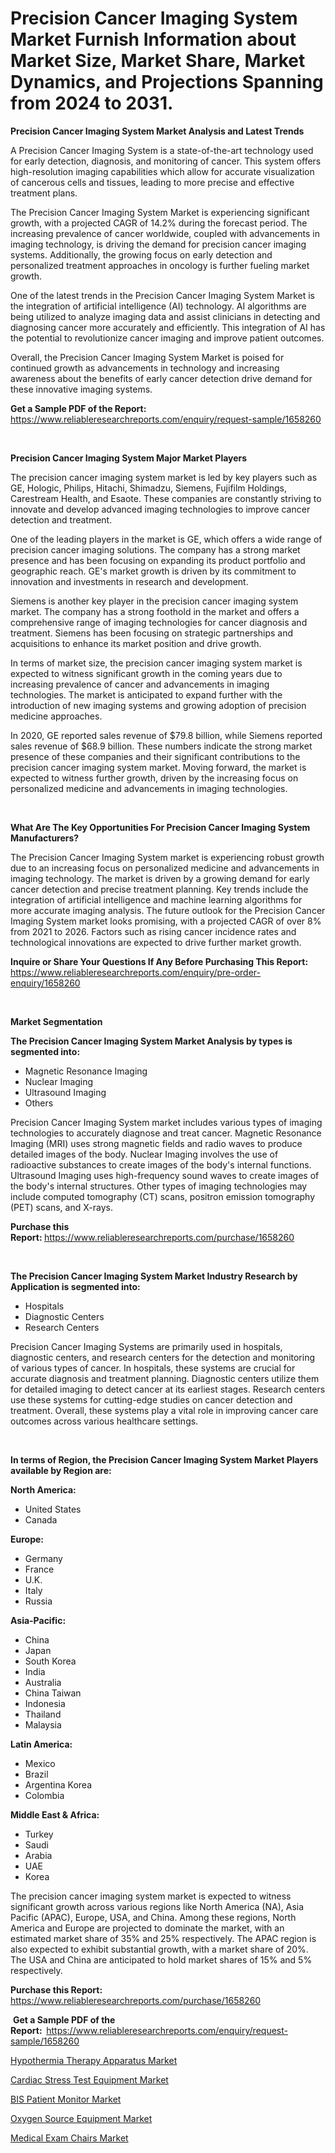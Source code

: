 <p><h1>Precision Cancer Imaging System Market Furnish Information about Market Size, Market Share, Market Dynamics, and Projections Spanning from 2024 to 2031.</h1></p><p><strong>Precision Cancer Imaging System Market Analysis and Latest Trends</strong></p>
<p><p>A Precision Cancer Imaging System is a state-of-the-art technology used for early detection, diagnosis, and monitoring of cancer. This system offers high-resolution imaging capabilities which allow for accurate visualization of cancerous cells and tissues, leading to more precise and effective treatment plans.</p><p>The Precision Cancer Imaging System Market is experiencing significant growth, with a projected CAGR of 14.2% during the forecast period. The increasing prevalence of cancer worldwide, coupled with advancements in imaging technology, is driving the demand for precision cancer imaging systems. Additionally, the growing focus on early detection and personalized treatment approaches in oncology is further fueling market growth.</p><p>One of the latest trends in the Precision Cancer Imaging System Market is the integration of artificial intelligence (AI) technology. AI algorithms are being utilized to analyze imaging data and assist clinicians in detecting and diagnosing cancer more accurately and efficiently. This integration of AI has the potential to revolutionize cancer imaging and improve patient outcomes.</p><p>Overall, the Precision Cancer Imaging System Market is poised for continued growth as advancements in technology and increasing awareness about the benefits of early cancer detection drive demand for these innovative imaging systems.</p></p>
<p><strong>Get a Sample PDF of the Report:&nbsp;</strong> <a href="https://www.reliableresearchreports.com/enquiry/request-sample/1658260">https://www.reliableresearchreports.com/enquiry/request-sample/1658260</a></p>
<p>&nbsp;</p>
<p><strong>Precision Cancer Imaging System Major Market Players</strong></p>
<p><p>The precision cancer imaging system market is led by key players such as GE, Hologic, Philips, Hitachi, Shimadzu, Siemens, Fujifilm Holdings, Carestream Health, and Esaote. These companies are constantly striving to innovate and develop advanced imaging technologies to improve cancer detection and treatment.</p><p>One of the leading players in the market is GE, which offers a wide range of precision cancer imaging solutions. The company has a strong market presence and has been focusing on expanding its product portfolio and geographic reach. GE's market growth is driven by its commitment to innovation and investments in research and development.</p><p>Siemens is another key player in the precision cancer imaging system market. The company has a strong foothold in the market and offers a comprehensive range of imaging technologies for cancer diagnosis and treatment. Siemens has been focusing on strategic partnerships and acquisitions to enhance its market position and drive growth.</p><p>In terms of market size, the precision cancer imaging system market is expected to witness significant growth in the coming years due to increasing prevalence of cancer and advancements in imaging technologies. The market is anticipated to expand further with the introduction of new imaging systems and growing adoption of precision medicine approaches.</p><p>In 2020, GE reported sales revenue of $79.8 billion, while Siemens reported sales revenue of $68.9 billion. These numbers indicate the strong market presence of these companies and their significant contributions to the precision cancer imaging system market. Moving forward, the market is expected to witness further growth, driven by the increasing focus on personalized medicine and advancements in imaging technologies.</p></p>
<p>&nbsp;</p>
<p><strong>What Are The Key Opportunities For Precision Cancer Imaging System Manufacturers?</strong></p>
<p><p>The Precision Cancer Imaging System market is experiencing robust growth due to an increasing focus on personalized medicine and advancements in imaging technology. The market is driven by a growing demand for early cancer detection and precise treatment planning. Key trends include the integration of artificial intelligence and machine learning algorithms for more accurate imaging analysis. The future outlook for the Precision Cancer Imaging System market looks promising, with a projected CAGR of over 8% from 2021 to 2026. Factors such as rising cancer incidence rates and technological innovations are expected to drive further market growth.</p></p>
<p><strong>Inquire or Share Your Questions If Any Before Purchasing This Report:</strong> <a href="https://www.reliableresearchreports.com/enquiry/pre-order-enquiry/1658260">https://www.reliableresearchreports.com/enquiry/pre-order-enquiry/1658260</a></p>
<p>&nbsp;</p>
<p><strong>Market Segmentation</strong></p>
<p><strong>The Precision Cancer Imaging System Market Analysis by types is segmented into:</strong></p>
<p><ul><li>Magnetic Resonance Imaging</li><li>Nuclear Imaging</li><li>Ultrasound Imaging</li><li>Others</li></ul></p>
<p><p>Precision Cancer Imaging System market includes various types of imaging technologies to accurately diagnose and treat cancer. Magnetic Resonance Imaging (MRI) uses strong magnetic fields and radio waves to produce detailed images of the body. Nuclear Imaging involves the use of radioactive substances to create images of the body's internal functions. Ultrasound Imaging uses high-frequency sound waves to create images of the body's internal structures. Other types of imaging technologies may include computed tomography (CT) scans, positron emission tomography (PET) scans, and X-rays.</p></p>
<p><strong>Purchase this Report:&nbsp;</strong><a href="https://www.reliableresearchreports.com/purchase/1658260">https://www.reliableresearchreports.com/purchase/1658260</a></p>
<p>&nbsp;</p>
<p><strong>The Precision Cancer Imaging System Market Industry Research by Application is segmented into:</strong></p>
<p><ul><li>Hospitals</li><li>Diagnostic Centers</li><li>Research Centers</li></ul></p>
<p><p>Precision Cancer Imaging Systems are primarily used in hospitals, diagnostic centers, and research centers for the detection and monitoring of various types of cancer. In hospitals, these systems are crucial for accurate diagnosis and treatment planning. Diagnostic centers utilize them for detailed imaging to detect cancer at its earliest stages. Research centers use these systems for cutting-edge studies on cancer detection and treatment. Overall, these systems play a vital role in improving cancer care outcomes across various healthcare settings.</p></p>
<p>&nbsp;</p>
<p><strong>In terms of Region, the Precision Cancer Imaging System Market Players available by Region are:</strong></p>
<p>
    <p> <strong> North America: </strong>
        <ul>
            <li>United States</li>
            <li>Canada</li>
        </ul>
        </p> 
    <p> <strong> Europe: </strong>
        <ul>
            <li>Germany</li>
            <li>France</li>
            <li>U.K.</li>
            <li>Italy</li>
            <li>Russia</li>
        </ul>
        </p> 
    <p> <strong> Asia-Pacific: </strong>
        <ul>
            <li>China</li>
            <li>Japan</li>
            <li>South Korea</li>
            <li>India</li>
            <li>Australia</li>
            <li>China Taiwan</li>
            <li>Indonesia</li>
            <li>Thailand</li>
            <li>Malaysia</li>
        </ul>
        </p> 
    <p> <strong> Latin America: </strong>
        <ul>
            <li>Mexico</li>
            <li>Brazil</li>
            <li>Argentina Korea</li>
            <li>Colombia</li>
        </ul>
        </p> 
    <p> <strong> Middle East & Africa: </strong>
        <ul>
            <li>Turkey</li>
            <li>Saudi</li>
            <li>Arabia</li>
            <li>UAE</li>
            <li>Korea</li>
        </ul>
    </p>
    </p>
<p><p>The precision cancer imaging system market is expected to witness significant growth across various regions like North America (NA), Asia Pacific (APAC), Europe, USA, and China. Among these regions, North America and Europe are projected to dominate the market, with an estimated market share of 35% and 25% respectively. The APAC region is also expected to exhibit substantial growth, with a market share of 20%. The USA and China are anticipated to hold market shares of 15% and 5% respectively.</p></p>
<p><strong>Purchase this Report: </strong><a href="https://www.reliableresearchreports.com/purchase/1658260">https://www.reliableresearchreports.com/purchase/1658260</a></p>
<p>&nbsp;<strong>Get a Sample PDF of the Report:&nbsp;&nbsp;</strong><a href="https://www.reliableresearchreports.com/enquiry/request-sample/1658260">https://www.reliableresearchreports.com/enquiry/request-sample/1658260</a></p>
<p><strong></strong></p>
<p><p><a href="https://medium.com/@meganlee6679/hypothermia-therapy-apparatus-market-outlook-industry-overview-and-forecast-2024-to-2031-718ee3d61d57">Hypothermia Therapy Apparatus Market</a></p><p><a href="https://medium.com/@meganlee6679/cardiac-stress-test-equipment-market-trends-and-market-analysis-forecasted-for-period-2024-2031-1c144d6d7692">Cardiac Stress Test Equipment Market</a></p><p><a href="https://medium.com/@meganlee6679/bis-patient-monitor-market-size-reveals-the-best-marketing-channels-in-global-industry-ed0dff012db3">BIS Patient Monitor Market</a></p><p><a href="https://medium.com/@meganlee6679/oxygen-source-equipment-market-size-market-outlook-and-market-forecast-2024-to-2031-a042ea2b8e30">Oxygen Source Equipment Market</a></p><p><a href="https://medium.com/@meganlee6679/medical-exam-chairs-market-share-evolution-and-market-growth-trends-2024-2031-2e13f8228c20">Medical Exam Chairs Market</a></p></p>